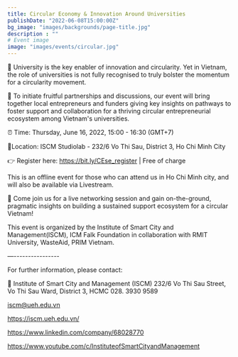 ```yaml
---
title: Circular Economy & Innovation Around Universities
publishDate: "2022-06-08T15:00:00Z"
bg_image: "images/backgrounds/page-title.jpg"
description : ""
# Event image
image: "images/events/circular.jpg"
---
```


<!--StartFragment-->



🌠 University is the key enabler of innovation and circularity. Yet in Vietnam, the role of universities is not fully recognised to truly bolster the momentum for a circularity movement.

🌠 To initiate fruitful partnerships and discussions, our event will bring together local entrepreneurs and funders giving key insights on pathways to foster support and collaboration for a thriving circular entrepreneurial ecosystem among Vietnam's universities.

⏰ Time: Thursday, June 16, 2022, 15:00 - 16:30 (GMT+7)

📍Location: ISCM Studiolab - 232/6 Vo Thi Sau, District 3, Ho Chi Minh City

👉 Register here: https://bit.ly/CEse_register | Free of charge

This is an offline event for those who can attend us in Ho Chi Minh city, and will also be available via Livestream.

🌠 Come join us for a live networking session and gain on-the-ground, pragmatic insights on building a sustained support ecosystem for a circular Vietnam!

This event is organized by the Institute of Smart City and Management(ISCM), ICM Falk Foundation in collaboration with RMIT University, WasteAid, PRIM Vietnam.

—----------------

For further information, please contact:

🌠 Institute of Smart City and Management (ISCM)
232/6 Vo Thi Sau Street, Vo Thi Sau Ward, District 3, HCMC 028. 3930 9589

iscm@ueh.edu.vn

https://iscm.ueh.edu.vn/

https://www.linkedin.com/company/68028770

https://www.youtube.com/c/InstituteofSmartCityandManagement